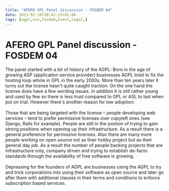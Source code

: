 ```yaml
---
title: "AFERO GPL Panel discussion - FOSDEM 04"
date: 2013-02-16T20:41:23+01:00
tags: [agpl,oss,Fosdem,Event,legal,]
---
```


# AFERO GPL Panel discussion - FOSDEM 04


The panel started with a bit of history of the AGPL: Born in the age of growing ASP (application service provider) 
businesses AGPL tried to fix the hosting loop whole in GPL in the early 2000s. More than ten years later it turns out 
the license hasn't quite caught traction: On the one hand the license does have a few wording issues. In addition it is 
still rather young and used by few so there is less trust compared to GPL or ASL to last when put on trial. However 
there's another reason for low adoption:<br><br>Those that are being targeted with the license – people developing web 
services – tend to prefer permissive licenses over copyleft ones (see Django, Rails for example). People are still in 
the postion of trying to gain strong positions when opening up their infrastructure. As a result there is a general 
preference for permissive licenses. Also there are many more people working on open source not as their hobby project 
but as their general day job. As a result the number of people backing projects that are infrastructure only, company 
driven and trying to establish de-facto standards through the availability of free software is 
growing.<br><br>Depressing for the founders of AGPL are businesses using the AGPL to try and trick corporations into 
using their software as open source and later go after them with additional clauses in their terms and conditions to 
enforce subscription based services.
